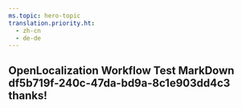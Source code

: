 ```yaml
---
ms.topic: hero-topic
translation.priority.ht: 
  - zh-cn
  - de-de
---
```

## OpenLocalization Workflow Test MarkDown df5b719f-240c-47da-bd9a-8c1e903dd4c3 thanks!
